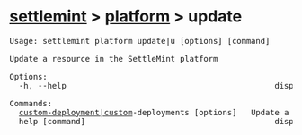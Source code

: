 # [settlemint](../../settlemint.md) > [platform](../platform.md) > update

<pre>Usage: settlemint platform update|u [options] [command]

Update a resource in the SettleMint platform

Options:
  -h, --help                                            display help for command

Commands:
  <a href="./update/custom-deployment.md">custom-deployment|custom</a>-deployments [options] <tag>  Update a custom deployment in the SettleMint platform
  help [command]                                        display help for command
</pre>